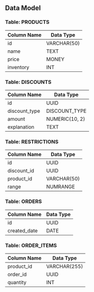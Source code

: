 ## Data Model

### Table: PRODUCTS

| Column Name | Data Type   |
| ----------- | ----------- |
| id          | VARCHAR(50) |
| name        | TEXT        |
| price       | MONEY       |
| inventory   | INT         |

### Table: DISCOUNTS

| Column Name   | Data Type      |
| ------------- | -------------- |
| id            | UUID           |
| discount_type | DISCOUNT_TYPE  |
| amount        | NUMERIC(10, 2) |
| explanation   | TEXT           |

### Table: RESTRICTIONS

| Column Name | Data Type   |
| ----------- | ----------- |
| id          | UUID        |
| discount_id | UUID        |
| product_id  | VARCHAR(50) |
| range       | NUMRANGE    |

### Table: ORDERS

| Column Name  | Data Type |
| ------------ | --------- |
| id           | UUID      |
| created_date | DATE      |

### Table: ORDER_ITEMS

| Column Name | Data Type    |
| ----------- | ------------ |
| product_id  | VARCHAR(255) |
| order_id    | UUID         |
| quantity    | INT          |
